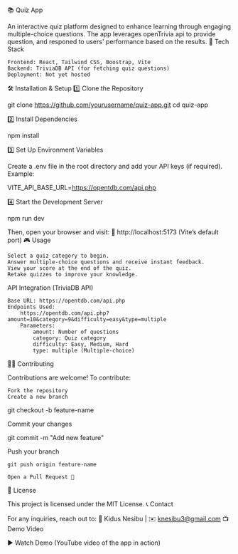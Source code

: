 📚 Quiz App

An interactive quiz platform designed to enhance learning through engaging multiple-choice questions. The app leverages openTrivia api to provide question, and responed to users' performance based on the results.
🚀 Tech Stack

    Frontend: React, Tailwind CSS, Boostrap, Vite
    Backend: TriviaDB API (for fetching quiz questions)
    Deployment: Not yet hosted

🛠 Installation & Setup
1️⃣ Clone the Repository

git clone https://github.com/yourusername/quiz-app.git
cd quiz-app

2️⃣ Install Dependencies

npm install

3️⃣ Set Up Environment Variables

Create a .env file in the root directory and add your API keys (if required). Example:

VITE_API_BASE_URL=https://opentdb.com/api.php

4️⃣ Start the Development Server

npm run dev

Then, open your browser and visit:
🔗 http://localhost:5173 (Vite’s default port)
🎮 Usage

    Select a quiz category to begin.
    Answer multiple-choice questions and receive instant feedback.
    View your score at the end of the quiz.
    Retake quizzes to improve your knowledge.

API Integration (TriviaDB API)

    Base URL: https://opentdb.com/api.php
    Endpoints Used:
        https://opentdb.com/api.php?amount=10&category=9&difficulty=easy&type=multiple
        Parameters:
            amount: Number of questions
            category: Quiz category
            difficulty: Easy, Medium, Hard
            type: multiple (Multiple-choice)

👨‍💻 Contributing

Contributions are welcome! To contribute:

    Fork the repository
    Create a new branch

git checkout -b feature-name

Commit your changes

git commit -m "Add new feature"

Push your branch

    git push origin feature-name

    Open a Pull Request 🚀

📜 License

This project is licensed under the MIT License.
📞 Contact

For any inquiries, reach out to:
📧 Kidus Nesibu | ✉️ knesibu3@gmail.com
📺 Demo Video

▶️ Watch Demo (YouTube video of the app in action)